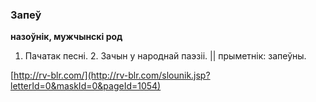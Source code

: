 ### Запеў
**назоўнік, мужчынскі род**

1. Пачатак песні. 2. Зачын у народнай паэзіі. || прыметнік: запеўны.

<a rel="author">[http://rv-blr.com/](http://rv-blr.com/slounik.jsp?letterId=0&maskId=0&pageId=1054)</a>
